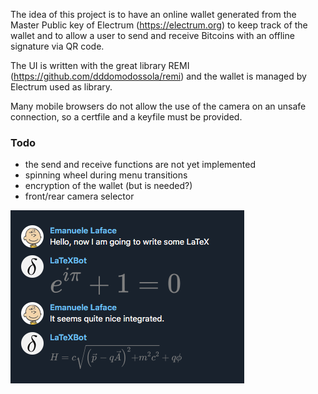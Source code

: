 The idea of this project is to have an online wallet generated from the Master Public key of Electrum (https://electrum.org) to keep track of the wallet and to allow a user to send and receive Bitcoins with an offline signature via QR code.

The UI is written with the great library REMI (https://github.com/dddomodossola/remi) and the wallet is managed by Electrum used as library.

Many mobile browsers do not allow the use of the camera on an unsafe connection, so a certfile and a keyfile must be provided.

### Todo

- the send and receive functions are not yet implemented
- spinning wheel during menu transitions
- encryption of the wallet (but is needed?)
- front/rear camera selector

<img src=https://github.com/emanuelelaface/LaTeXBot/blob/master/screen-shot.png></img>
